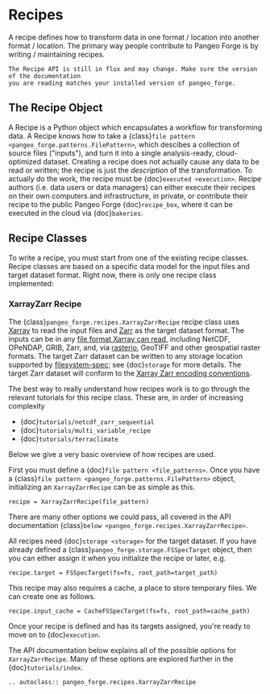 # Recipes

A recipe defines how to transform data in one format / location into another format / location.
The primary way people contribute to Pangeo Forge is by writing / maintaining recipes.

```{warning}
The Recipe API is still in flux and may change. Make sure the version of the documentation
you are reading matches your installed version of pangeo_forge.
```

## The Recipe Object

A Recipe is a Python object which encapsulates a workflow for transforming data.
A Recipe knows how to take a {class}`file pattern <pangeo_forge.patterns.FilePattern>`,
which descibes a collection of source files ("inputs"),
and turn it into a single analysis-ready, cloud-optimized dataset.
Creating a recipe does not actually cause any data to be read or written; the
recipe is just the _description_ of the transformation.
To actually do the work, the recipe must be {doc}`executed <execution>`.
Recipe authors (i.e. data users or data managers) can either execute their recipes
on their own computers and infrastructure, in private, or contribute their recipe
to the public Pangeo Forge {doc}`recipe_box`, where it can be executed in the cloud via
{doc}`bakeries`.

## Recipe Classes

To write a recipe, you must start from one of the existing recipe classes.
Recipe classes are based on a specific data model for the input files and target dataset format.
Right now, there is only one recipe class implemented:

### XarrayZarr Recipe

The {class}`pangeo_forge.recipes.XarrayZarrRecipe` recipe class uses
[Xarray](http://xarray.pydata.org/) to read the input files and
[Zarr](https://zarr.readthedocs.io/) as the target dataset format.
The inputs can be in any [file format Xarray can read](http://xarray.pydata.org/en/latest/user-guide/io.html),
including NetCDF, OPeNDAP, GRIB, Zarr, and, via [rasterio](https://rasterio.readthedocs.io/),
GeoTIFF and other geospatial raster formats.
The target Zarr dataset can be written to any storage location supported
by [filesystem-spec](https://filesystem-spec.readthedocs.io/); see {doc}`storage`
for more details.
The target Zarr dataset will conform to the
[Xarray Zarr encoding conventions](http://xarray.pydata.org/en/latest/internals/zarr-encoding-spec.html).

The best way to really understand how recipes work is to go through the relevant
tutorials for this recipe class. These are, in order of increasing complexity
- {doc}`tutorials/netcdf_zarr_sequential`
- {doc}`tutorials/multi_variable_recipe`
- {doc}`tutorials/terraclimate`

Below we give a very basic overview of how recipes are used.

First you must define a {doc}`file pattern <file_patterns>`.
Once you have a {class}`file pattern <pangeo_forge.patterns.FilePattern>` object,
initializing an `XarrayZarrRecipe` can be as simple as this.

```{code-block} python
recipe = XarrayZarrRecipe(file_pattern)
```

There are many other options we could pass, all covered in the API documentation
{class}`below <pangeo_forge.recipes.XarrayZarrRecipe>`.

All recipes need {doc}`storage <storage>` for the target dataset.
If you have already defined a {class}`pangeo_forge.storage.FSSpecTarget` object,
then you can either assign it when you initialize the recipe or later, e.g.

```{code-block} python
recipe.target = FSSpecTarget(fs=fs, root_path=target_path)
```

This recipe may also requires a cache, a place to store temporary
files. We can create one as follows.

```{code-block} python
recipe.input_cache = CacheFSSpecTarget(fs=fs, root_path=cache_path)
```

Once your recipe is defined and has its targets assigned, you're ready to
move on to {doc}`execution`.

The API documentation below explains all of the possible options for `XarrayZarrRecipe`.
Many of these options are explored further in the {doc}`tutorials/index`.

```{eval-rst}
.. autoclass:: pangeo_forge.recipes.XarrayZarrRecipe
```
